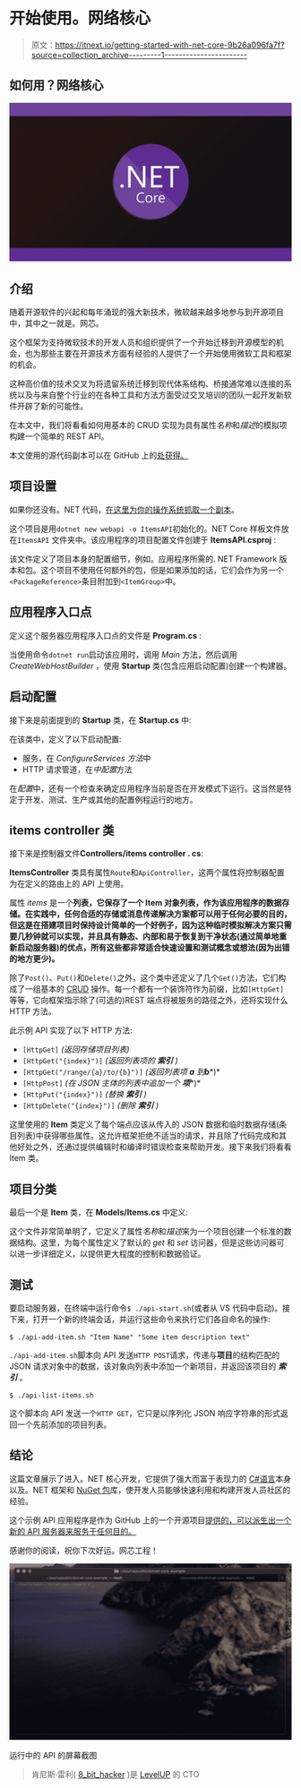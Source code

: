 # 开始使用。网络核心

> 原文：<https://itnext.io/getting-started-with-net-core-9b26a096fa7f?source=collection_archive---------1----------------------->

## 如何用？网络核心

![](img/80b9d7580ebded18cc5ed39b2a121eba.png)

## 介绍

随着开源软件的兴起和每年涌现的强大新技术，微软越来越多地参与到开源项目中，其中之一就是。网芯。

这个框架为支持微软技术的开发人员和组织提供了一个开始迁移到开源模型的机会，也为那些主要在开源技术方面有经验的人提供了一个开始使用微软工具和框架的机会。

这种高价值的技术交叉为将遗留系统迁移到现代体系结构、桥接通常难以连接的系统以及与来自整个行业的在各种工具和方法方面受过交叉培训的团队一起开发新软件开辟了新的可能性。

在本文中，我们将看看如何用基本的 CRUD 实现为具有属性*名称*和*描述*的模拟项构建一个简单的 REST API。

本文使用的源代码副本可以在 GitHub 上的[处获得。](https://github.com/kenreilly/dotnet-core-example)

## **项目设置**

如果你还没有。NET 代码，[在这里为你的操作系统抓取一个副本](https://dotnet.microsoft.com/download)。

这个项目是用`dotnet new webapi -o ItemsAPI`初始化的。NET Core 样板文件放在`ItemsAPI` 文件夹中。该应用程序的项目配置文件创建于 **ItemsAPI.csproj** :

该文件定义了项目本身的配置细节，例如。应用程序所需的. NET Framework 版本和包。这个项目不使用任何额外的包，但是如果添加的话，它们会作为另一个`<PackageReference>`条目附加到`<ItemGroup>`中。

## 应用程序入口点

定义这个服务器应用程序入口点的文件是 **Program.cs** :

当使用命令`dotnet run`启动该应用时，调用 *Main* 方法，然后调用 *CreateWebHostBuilder* ，使用 **Startup** 类(包含应用启动配置)创建一个构建器。

## 启动配置

接下来是前面提到的 **Startup** 类，在 **Startup.cs** 中:

在该类中，定义了以下启动配置:

*   服务，在 *ConfigureServices 方法*中
*   HTTP 请求管道，在*中配置*方法

在*配置*中，还有一个检查来确定应用程序当前是否在开发模式下运行。这当然是特定于开发、测试、生产或其他的配置例程运行的地方。

## **items controller 类**

接下来是控制器文件**Controllers/items controller . cs**:

**ItemsController** 类具有属性`Route`和`ApiController`，这两个属性将控制器配置为在定义的路由上的 API 上使用。

属性 *items* 是一个**列表<Item>，它保存了一个 **Item** 对象列表，作为该应用程序的数据存储。在实践中，任何合适的存储或消息传递解决方案都可以用于任何必要的目的，但这是在搭建项目时保持设计简单的一个好例子，因为这种临时模拟解决方案只需要几秒钟就可以实现，并且具有静态、内部和易于恢复到干净状态(通过简单地重新启动服务器)的优点，所有这些都非常适合快速设置和测试概念或想法(因为出错的地方更少)。**

除了`Post()`、`Put()`和`Delete()`之外，这个类中还定义了几个`Get()`方法，它们构成了一组基本的 [CRUD](https://en.wikipedia.org/wiki/Create,_read,_update_and_delete) 操作。每一个都有一个装饰符作为前缀，比如`[HttpGet]`等等，它向框架指示除了(可选的)REST 端点将被服务的路径之外，还将实现什么 HTTP 方法。

此示例 API 实现了以下 HTTP 方法:

*   `[HttpGet]` *(返回存储项目列表)*
*   `[HttpGet("{index}")]` *(返回列表项的* ***索引*** *)*
*   `[HttpGet("/range/{a}/to/{b}")]` *(返回列表项* ***a*** *到****b****)*
*   `[HttpPost]` *(在 JSON 主体的列表中追加一个* ***项****)*
*   `[HttpPut("{index}")]` *(替换* ***索引*** *)*
*   `[HttpDelete("{index}")]` *(删除* ***索引*** *)*

这里使用的 **Item** 类定义了每个端点应该从传入的 JSON 数据和临时数据存储(条目列表)中获得哪些属性。这允许框架拒绝不适当的请求，并且除了代码完成和其他好处之外，还通过提供编辑时和编译时错误检查来帮助开发。接下来我们将看看 Item 类。

## 项目分类

最后一个是 **Item** 类，在 **Models/Items.cs** 中定义:

这个文件非常简单明了，它定义了属性*名称*和*描述*来为一个项目创建一个标准的数据结构。这里，为每个属性定义了默认的 *get* 和 *set* 访问器，但是这些访问器可以进一步详细定义，以提供更大程度的控制和数据验证。

## 测试

要启动服务器，在终端中运行命令`$ ./api-start.sh`(或者从 VS 代码中启动)。接下来，打开一个新的终端会话，并运行这些命令来执行它们各自命名的操作:

```
$ ./api-add-item.sh "Item Name" "Some item description text"
```

`./api-add-item.sh`脚本向 API 发送`HTTP POST`请求，传递与**项目**的结构匹配的 JSON 请求对象中的数据，该对象向列表中添加一个新项目，并返回该项目的 ***索引*** 。

```
$ ./api-list-items.sh
```

这个脚本向 API 发送一个`HTTP GET`，它只是以序列化 JSON 响应字符串的形式返回一个先前添加的项目列表。

## 结论

这篇文章展示了进入。NET 核心开发，它提供了强大而富于表现力的 [C#语言](https://docs.microsoft.com/en-us/dotnet/csharp/tour-of-csharp/)本身以及。NET 框架和 [NuGet 包](https://www.nuget.org/packages)库，使开发人员能够快速利用和构建开发人员社区的经验。

这个示例 API 应用程序是作为 GitHub 上的一个开源项目[提供的，可以派生出一个新的 API 服务器来服务于任何目的。](https://github.com/kenreilly/dotnet-core-example)

感谢你的阅读，祝你下次好运。网芯工程！

![](img/adcffba36ba9b9fa58cf689414c9c330.png)

运行中的 API 的屏幕截图

> 肯尼斯·雷利( [8_bit_hacker](https://twitter.com/8_bit_hacker) )是 [LevelUP](https://lvl-up.tech/) 的 CTO
